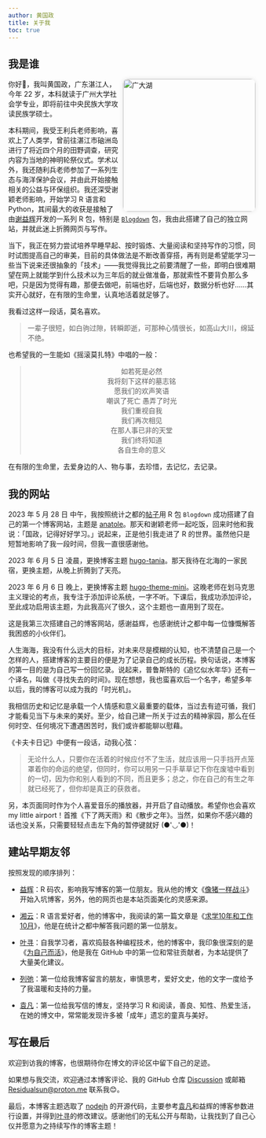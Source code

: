 ```yaml
---
author: 黄国政
title: 关于我
toc: true
---
```


## 我是谁

<img src="https://cdn.jsdelivr.net/gh/residualsun1/blog-static/about/me_3.jpg"
     alt="广大湖"
     class="float-image"
     style="float: right; margin: 0 0 0 0.5em; width: 270px; border-radius: 10px; box-shadow: 0 0 10px rgba(0,0,0,0.1);">

你好👋，我叫黄国政，广东湛江人，今年 22 岁，本科就读于广州大学社会学专业，即将前往中央民族大学攻读民族学硕士。

本科期间，我受王利兵老师影响，喜欢上了人类学，曾前往湛江市硇洲岛进行了将近四个月的田野调查，研究内容为当地的神明轮祭仪式。学术以外，我还随利兵老师参加了一系列生态与海洋保护会议，并由此开始接触相关的公益与环保组织。我还深受谢颖老师影响，开始学习 R 语言和 Python，其间最大的收获是接触了由[谢益辉](https://yihui.org)开发的一系列 R 包，特别是 [`Blogdown`](https://github.com/rstudio/blogdown) 包，我由此搭建了自己的独立网站，并就此迷上折腾网页与写作。

当下，我正在努力尝试培养早睡早起、按时锻炼、大量阅读和坚持写作的习惯，同时试图提高自己的审美，目前的具体做法是不断改善穿搭，再有则是希望能学习一些当下说来还很抽象的「技术」——我觉得我比之前要清醒了一些，即明白很难期望在网上就能学到什么技术以为三年后的就业做准备，那就索性不要背负那么多吧，只是因为觉得有趣，那便去做吧，前端也好，后端也好，数据分析也好……其实开心就好，在有限的生命里，认真地活着就足够了。

我看过这样一段话，莫名喜欢。

> 一辈子很短，如白驹过隙，转瞬即逝，可那种心情很长，如高山大川，绵延不绝。

也希望我的一生能如《摇滚莫扎特》中唱的一般：

> <center>如若死是必然</center>  
>
> <center>我将刻下这样的墓志铭</center> 
>
> <center>愿我们的欢声笑语</center> 
>
> <center>嘲讽了死亡  愚弄了时光</center> 
>
> <center>我们重视自我</center> 
>
> <center>我们再次相见</center> 
> 
> <center>在那人事已非的天堂</center> 
>
> <center>我们终将知道</center> 
>
> <center>各自生命的意义</center> 

在有限的生命里，去爱身边的人、物与事，去珍惜，去记忆，去记录。

## 我的网站

2023 年 5 月 28 日 中午，我按照统计之都的[帖子](https://cosx.org/2018/01/build-blog-with-blogdown-hugo-netlify-github/)用 R 包 `Blogdown` 成功搭建了自己的第一个博客网站，主题是 [anatole](https://github.com/lxndrblz/anatole)。那天和谢颖老师一起吃饭，回来时他和我说：「国政，记得好好学习。」说起来，正是他引我走进了 R 的世界。虽然他只是短暂地影响了我一段时间，但我一直很感谢他。

2023 年 6 月 5 日 凌晨，更换博客主题 [hugo-tania](https://github.com/WingLim/hugo-tania?tab=readme-ov-file)。那天我待在北海的一家民宿，更换主题，从晚上折腾到了天亮。

2023 年 6 月 6 日 晚上，更换博客主题 [hugo-theme-mini](https://github.com/nodejh/hugo-theme-mini)。这晚老师在划马克思主义理论的考点，我专注于添加评论系统，一字不听。下课后，我成功添加评论，至此成功启用该主题，为此我高兴了很久，这个主题也一直用到了现在。

这是我第三次搭建自己的博客网站，感谢益辉，也感谢统计之都中每一位慷慨解答我困惑的小伙伴们。

人生海海，我没有什么远大的目标，对未来尽是模糊的认知，也不清楚自己是一个怎样的人，搭建博客的主要目的便是为了记录自己的成长历程。换句话说，本博客的第一目的是为自己写一份回忆录。说起来，普鲁斯特的《追忆似水年华》还有一个译名，叫做《寻找失去的时间》。现在想想，我也蛮喜欢后一个名字，希望多年以后，我的博客可以成为我的「时光机」。

我相信历史和记忆是承载一个人情感和意义最重要的载体，当过去有迹可循，我们才能看见当下与未来的美好。至少，给自己建一所关于过去的精神家园，那么在任何时空、任何境况下遭遇困苦时，我们或许都能聊以慰藉。

《卡夫卡日记》中便有一段话，动我心弦：

> 无论什么人，只要你在活着的时候应付不了生活，就应该用一只手挡开点笼罩着你的命运的绝望，但同时，你可以用另一只手草草记下你在废墟中看到的一切，因为你和别人看到的不同，而且更多；总之，你在自己的有生之年就已经死了，但你却是真正的获救者。

另，本页面同时作为个人喜爱音乐的播放器，并开启了自动播放。希望你也会喜欢 my little airport！首推《下了两天雨》和《散步之年》。当然，如果你不感兴趣的话也没关系，只需要轻轻点击左下角的暂停键就好 (●'◡'●)！

## 建站早期友邻

按照发现的顺序排列：

* [益辉](https://yihui.org)：R 码农，影响我写博客的第一位朋友。我从他的博文《[像猪一样战斗](https://yihui.org/cn/2010/12/fighting-like-a-pig/)》开始入坑博客，另外，他的网页也是本站页面美化的灵感来源。

* [湘云](https://xiangyun.rbind.io)：R 语言爱好者，他的博客中，我阅读的第一篇文章是《[求学10年和工作10月](https://xiangyun.rbind.io/2020/08/ten-years-ten-months/)》，他是在统计之都中解答我问题的第一位朋友。

* [叶寻](https://cyrusyip.org)：自我学习者，喜欢捣鼓各种编程技术，他的博客中，我印象很深刻的是《[为自己而活](https://cyrusyip.org/zh-cn/post/2021/02/18/live-for-myself/)》，他是我在 GitHub 中的第一位和常驻贡献者，为本站提供了大量美化建议。

* [列弛](https://www.liechi.org)：第一位给我博客留言的朋友，审慎思考，爱好文史，他的文字一度给予了我温暖和支持的力量。

* [袁凡](https://yuanfan.rbind.io)：第一位给我写信的博友，坚持学习 R 和阅读，善良、知性、热爱生活，在她的博文中，常常能发现许多被「成年」遗忘的童真与美好。

## 写在最后

欢迎到访我的博客，也很期待你在博文的评论区中留下自己的足迹。

如果想与我交流，欢迎通过本博客评论、我的 GitHub 仓库 [Discussion](https://github.com/residualsun1/Residualsun/discussions) 或邮箱 Residualsun@proton.me 联系我😊。

最后，本博客主题选取了 [nodejh](https://github.com/nodejh/hugo-theme-mini) 的开源代码，主要参考[袁凡](https://yuanfan.rbind.io)和益辉的博客参数进行设置，并得到[叶寻](https://cyrusyip.org)的修改建议。感谢他们的无私公开与帮助，让我找到了自己心仪并愿意为之持续写作的博客主题！